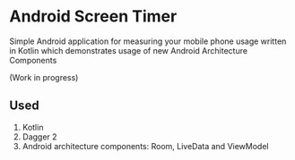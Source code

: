 # Android Screen Timer

Simple Android application for measuring your mobile phone usage written in Kotlin which
demonstrates usage of new Android Architecture Components

(Work in progress)


## Used

1) Kotlin
2) Dagger 2
3) Android architecture components: Room, LiveData and ViewModel



